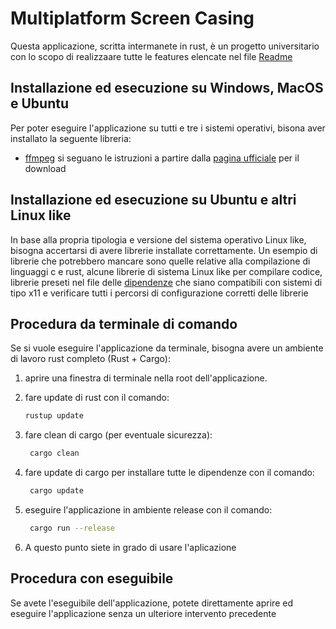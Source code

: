 # Multiplatform Screen Casing

Questa applicazione, scritta intermanete in rust, è un progetto universitario con lo scopo di realizzaare tutte le features elencate nel file [Readme](./README.md)

## Installazione ed esecuzione su Windows, MacOS e Ubuntu

Per poter eseguire l'applicazione su tutti e tre i sistemi operativi, bisona aver installato la seguente libreria:

- [ffmpeg](https://www.ffmpeg.org/download.html) si seguano le istruzioni a partire dalla [pagina ufficiale](https://www.ffmpeg.org/) per il download

## Installazione ed esecuzione su Ubuntu e altri Linux like

In base alla propria tipologia e versione del sistema operativo Linux like, bisogna accertarsi di avere librerie installate correttamente.
Un esempio di librerie che potrebbero mancare sono quelle relative alla compilazione di linguaggi c e rust, alcune librerie di sistema Linux like per compilare codice, librerie preseti nel file delle [dipendenze](./Cargo.toml) che siano compatibili con sistemi di tipo x11 e verificare tutti i percorsi di configurazione corretti delle librerie

## Procedura da terminale di comando

Se si vuole eseguire l'applicazione da terminale, bisogna avere un ambiente di lavoro rust completo (Rust + Cargo):

1. aprire una finestra di terminale nella root dell'applicazione.
2. fare update di rust con il comando:

    ```sh
    rustup update
    ```

3. fare clean di cargo (per eventuale sicurezza):

   ```sh
    cargo clean
    ```

4. fare update di cargo per installare tutte le dipendenze con il comando:

   ```sh
    cargo update
    ```

5. eseguire l'applicazione in ambiente release con il comando:

   ```sh
    cargo run --release
    ```

6. A questo punto siete in grado di usare l'aplicazione

## Procedura con eseguibile

Se avete l'eseguibile dell'applicazione, potete direttamente aprire ed eseguire l'applicazione senza un ulteriore intervento precedente
